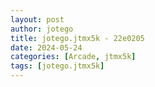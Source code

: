 ```yaml
---
layout: post
author: jotego
title: jotego.jtmx5k - 22e0205
date: 2024-05-24
categories: [Arcade, jtmx5k]
tags: [jotego.jtmx5k]
---
```


